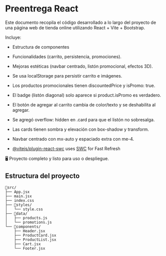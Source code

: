 # Preentrega React

Este documento recopila el código desarrollado a lo largo del proyecto de una página web de tienda online utilizando React + Vite + Bootstrap.

Incluye:

- Estructura de componentes

- Funcionalidades (carrito, persistencia, promociones).

- Mejoras estéticas (navbar centrado, listón promocional, efectos 3D).

- Se usa localStorage para persistir carrito e imágenes.

- Los productos promocionales tienen discountedPrice y isPromo: true.

- El badge (listón diagonal) solo aparece si product.isPromo es verdadero.

- El botón de agregar al carrito cambia de color/texto y se deshabilita al agregar.

- Se agregó overflow: hidden en .card para que el listón no sobresalga.

- Las cards tienen sombra y elevación con box-shadow y transform.

- Navbar centrado con mx-auto y espaciado extra con me-4.

- [@vitejs/plugin-react-swc](https://github.com/vitejs/vite-plugin-react/blob/main/packages/plugin-react-swc) uses [SWC](https://swc.rs/) for Fast Refresh

🖥️ Proyecto completo y listo para uso o despliegue.

## Estructura del proyecto

```
📁src/
├── App.jsx
├── main.jsx
├── index.css
├── 📁styles/
│   └── style.css
├── 📁data/
│   ├── products.js
│   └── promotions.js
└── 📁components/
    ├── Header.jsx
    ├── ProductCard.jsx
    ├── ProductList.jsx
    ├── Cart.jsx
    └── Footer.jsx
```

